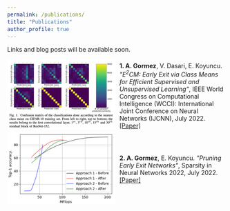 ```yaml
---
permalink: /publications/
title: "Publications"
author_profile: true
---
```


Links and blog posts will be available soon.

<style>
img {
  padding-right: 10px;
  padding-bottom: 5px;
}
.box {
   display: flex;
   align-items:center;
}
</style>


<div class="box">
  <img style="vertical-align:middle; float: left" src="/assets/publications/e2cmfig.png" alt="" width=300px>
  <span style=""><b>1. A. Gormez</b>, V. Dasari, E. Koyuncu. <em>"E<sup>2</sup>CM: Early Exit via Class Means for Efficient Supervised and Unsupervised Learning"</em>, IEEE World Congress on Computational Intelligence (WCCI): International Joint Conference on Neural Networks (IJCNN), July 2022. <a href="https://alperengormez.github.io/publications/">[Paper]</a></span>
</div>


<div class="box">
  <img style="vertical-align:middle; float: left" src="/assets/publications/snnfig.png" alt=""width=300px>
  <span style=""><b>2. A. Gormez</b>, E. Koyuncu. <em>"Pruning Early Exit Networks"</em>, Sparsity in Neural Networks 2022, July 2022. <a href="https://alperengormez.github.io/publications/">[Paper]</a></span>
</div>